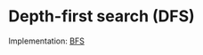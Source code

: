 # Depth-first search (DFS)

Implementation: [BFS](https://github.com/pl3onasm/AADS/blob/main/algorithms/graphs/dfs/dfs.c)
